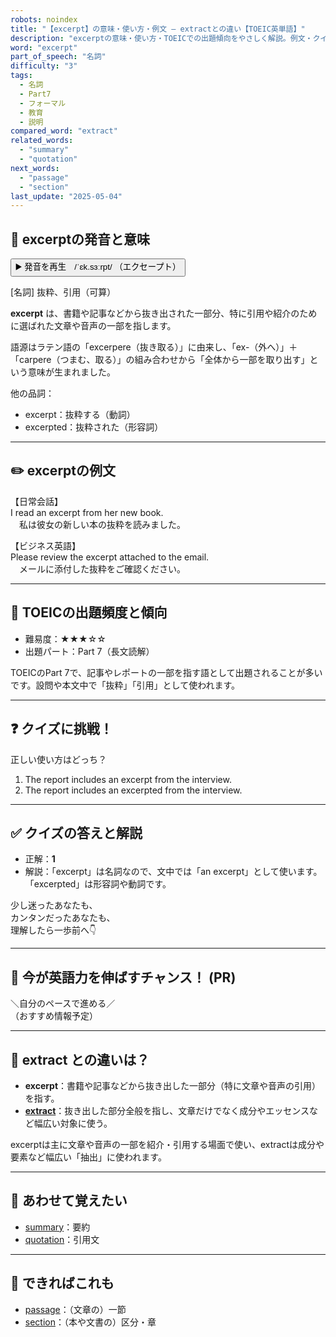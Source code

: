 ```yaml
---
robots: noindex
title: "【excerpt】の意味・使い方・例文 ― extractとの違い【TOEIC英単語】"
description: "excerptの意味・使い方・TOEICでの出題傾向をやさしく解説。例文・クイズ付きでextractとの違いもわかりやすく学べます。"
word: "excerpt"
part_of_speech: "名詞"
difficulty: "3"
tags:
  - 名詞
  - Part7
  - フォーマル
  - 教育
  - 説明
compared_word: "extract"
related_words:
  - "summary"
  - "quotation"
next_words:
  - "passage"
  - "section"
last_update: "2025-05-04"
---
```


## 🔰 excerptの発音と意味

<button class="play-audio" onclick="playTTS('excerpt')">
  <span class="play-audio-main">
    ▶️ 発音を再生　/ˈɛk.sɜːrpt/
  </span>
  <span class="play-audio-sub">
    （エクセープト）
  </span>
</button>

[名詞] 抜粋、引用（可算）

**excerpt** は、書籍や記事などから抜き出された一部分、特に引用や紹介のために選ばれた文章や音声の一部を指します。

語源はラテン語の「excerpere（抜き取る）」に由来し、「ex-（外へ）」＋「carpere（つまむ、取る）」の組み合わせから「全体から一部を取り出す」という意味が生まれました。

他の品詞：  
- excerpt：抜粋する（動詞）
- excerpted：抜粋された（形容詞）

---

## ✏️ excerptの例文

【日常会話】  
I read an excerpt from her new book.  
　私は彼女の新しい本の抜粋を読みました。

【ビジネス英語】  
Please review the excerpt attached to the email.  
　メールに添付した抜粋をご確認ください。

---

## 🎯 TOEICの出題頻度と傾向

- 難易度：★★★☆☆
- 出題パート：Part 7（長文読解）

TOEICのPart 7で、記事やレポートの一部を指す語として出題されることが多いです。設問や本文中で「抜粋」「引用」として使われます。

---

## ❓ クイズに挑戦！

正しい使い方はどっち？

1. The report includes an excerpt from the interview.  
2. The report includes an excerpted from the interview.

---

## ✅ クイズの答えと解説

- 正解：**1**
- 解説：「excerpt」は名詞なので、文中では「an excerpt」として使います。「excerpted」は形容詞や動詞です。

少し迷ったあなたも、  
カンタンだったあなたも、  
理解したら一歩前へ👇️

---

## 🚀 今が英語力を伸ばすチャンス！ (PR)

<div class="info-center">
＼自分のペースで進める／<br>  
（おすすめ情報予定）
</div>

---

## 🤔  extract との違いは？

- **excerpt**：書籍や記事などから抜き出した一部分（特に文章や音声の引用）を指す。
- **[extract](/word/extract)**：抜き出した部分全般を指し、文章だけでなく成分やエッセンスなど幅広い対象に使う。

excerptは主に文章や音声の一部を紹介・引用する場面で使い、extractは成分や要素など幅広い「抽出」に使われます。

---

## 🧩 あわせて覚えたい

- [summary](/word/summary)：要約
- [quotation](/word/quotation)：引用文

---

## 📖 できればこれも

- [passage](/word/passage)：（文章の）一節
- [section](/word/section)：（本や文書の）区分・章

<!-- cvid: aid40_bid43 -->
